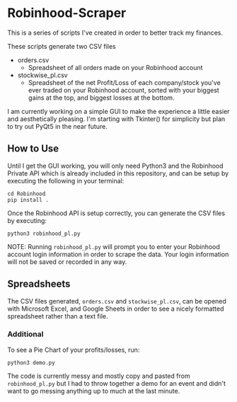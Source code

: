 # Robinhood-Scraper
This is a series of scripts I've created in order to better track
my finances. 

These scripts generate two CSV files
* orders.csv
	* Spreadsheet of all orders made on your Robinhood account
* stockwise\_pl.csv
	* Spreadsheet of the net Profit/Loss of each company/stock you've
	ever traded on your Robinhood account, sorted with your biggest
	gains at the top, and biggest losses at the bottom.

I am currently working on a simple GUI to make the experience a little
easier and aesthetically pleasing. I'm starting with Tkinter() for 
simplicity but plan to try out PyQt5 in the near future.

## How to Use
Until I get the GUI working, you will only need Python3 and the Robinhood
Private API which is already included in this repository, and can be setup
by executing the following in your terminal:
```
cd Robinhood
pip install .
```

Once the Robinhood API is setup correctly, you can generate the CSV files
by executing:
```
python3 robinhood_pl.py
```

NOTE: Running `robinhood_pl.py` will prompt you to enter your Robinhood
account login information in order to scrape the data. Your login information
will not be saved or recorded in any way.

## Spreadsheets

The CSV files generated, `orders.csv` and `stockwise_pl.csv`, can be
opened with Microsoft Excel, and Google Sheets in order to see a nicely
formatted spreadsheet rather than a text file.

### Additional

To see a Pie Chart of your profits/losses, run:

```
python3 demo.py
```

The code is currently messy and mostly copy and pasted from `robinhood_pl.py`
but I had to throw together a demo for an event and didn't want to go
messing anything up to much at the last minute.
